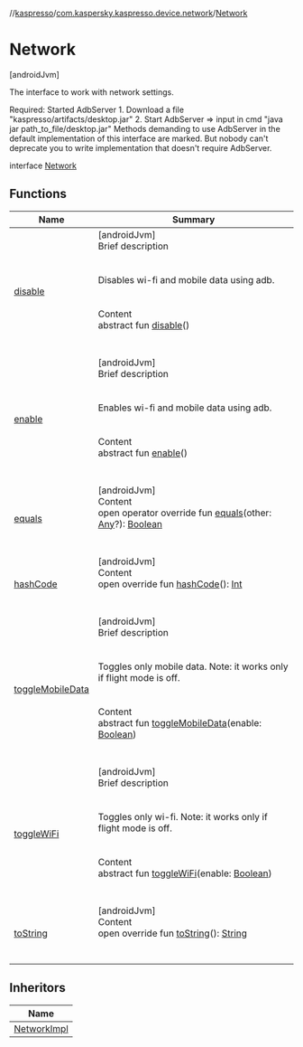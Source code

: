 //[kaspresso](../../index.md)/[com.kaspersky.kaspresso.device.network](../index.md)/[Network](index.md)



# Network  
 [androidJvm] 



The interface to work with network settings.



Required: Started AdbServer     1. Download a file "kaspresso/artifacts/desktop.jar"     2. Start AdbServer => input in cmd "java jar path_to_file/desktop.jar" Methods demanding to use AdbServer in the default implementation of this interface are marked.     But nobody can't deprecate you to write implementation that doesn't require AdbServer.



interface [Network](index.md)   


## Functions  
  
|  Name|  Summary| 
|---|---|
| [disable](disable.md)| [androidJvm]  <br>Brief description  <br><br><br>Disables wi-fi and mobile data using adb.<br><br>  <br>Content  <br>abstract fun [disable](disable.md)()  <br><br><br>
| [enable](enable.md)| [androidJvm]  <br>Brief description  <br><br><br>Enables wi-fi and mobile data using adb.<br><br>  <br>Content  <br>abstract fun [enable](enable.md)()  <br><br><br>
| [equals](https://kotlinlang.org/api/latest/jvm/stdlib/kotlin/-any/equals.html)| [androidJvm]  <br>Content  <br>open operator override fun [equals](https://kotlinlang.org/api/latest/jvm/stdlib/kotlin/-any/equals.html)(other: [Any](https://kotlinlang.org/api/latest/jvm/stdlib/kotlin/-any/index.html)?): [Boolean](https://kotlinlang.org/api/latest/jvm/stdlib/kotlin/-boolean/index.html)  <br><br><br>
| [hashCode](https://kotlinlang.org/api/latest/jvm/stdlib/kotlin/-any/hash-code.html)| [androidJvm]  <br>Content  <br>open override fun [hashCode](https://kotlinlang.org/api/latest/jvm/stdlib/kotlin/-any/hash-code.html)(): [Int](https://kotlinlang.org/api/latest/jvm/stdlib/kotlin/-int/index.html)  <br><br><br>
| [toggleMobileData](toggle-mobile-data.md)| [androidJvm]  <br>Brief description  <br><br><br>Toggles only mobile data. Note: it works only if flight mode is off.<br><br>  <br>Content  <br>abstract fun [toggleMobileData](toggle-mobile-data.md)(enable: [Boolean](https://kotlinlang.org/api/latest/jvm/stdlib/kotlin/-boolean/index.html))  <br><br><br>
| [toggleWiFi](toggle-wi-fi.md)| [androidJvm]  <br>Brief description  <br><br><br>Toggles only wi-fi. Note: it works only if flight mode is off.<br><br>  <br>Content  <br>abstract fun [toggleWiFi](toggle-wi-fi.md)(enable: [Boolean](https://kotlinlang.org/api/latest/jvm/stdlib/kotlin/-boolean/index.html))  <br><br><br>
| [toString](https://kotlinlang.org/api/latest/jvm/stdlib/kotlin/-any/to-string.html)| [androidJvm]  <br>Content  <br>open override fun [toString](https://kotlinlang.org/api/latest/jvm/stdlib/kotlin/-any/to-string.html)(): [String](https://kotlinlang.org/api/latest/jvm/stdlib/kotlin/-string/index.html)  <br><br><br>


## Inheritors  
  
|  Name| 
|---|
| [NetworkImpl](../-network-impl/index.md)

